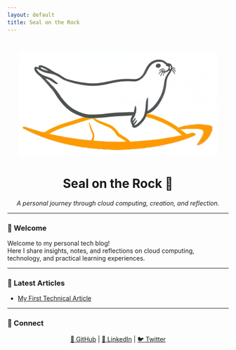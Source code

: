 ```yaml
---
layout: default
title: Seal on the Rock
---
```


<!-- LOGO -->
<p align="center" style="margin: 40px 0;">
  <img src="/assets/images/logo.png" alt="Seal on the Rock logo" 
       style="max-width: 90%; height: auto; border-radius: 12px;">
</p>

<!-- TITLE -->
<h1 align="center">Seal on the Rock 🌊</h1>
<p align="center"><em>A personal journey through cloud computing, creation, and reflection.</em></p>

---

<!-- WELCOME -->
### 👋 Welcome

Welcome to my personal tech blog!  
Here I share insights, notes, and reflections on cloud computing, technology, and practical learning experiences.

---

<!-- ARTICLES LIST -->
### 📝 Latest Articles

- [My First Technical Article](my-first-article.md)

---

<!-- SOCIAL LINKS -->
### 🔗 Connect

<p align="center">
  <a href="https://github.com/seal-on-the-rock">🐙 GitHub</a> |
  <a href="https://www.linkedin.com/in/wanghaibao">💼 LinkedIn</a> |
  <a href="https://twitter.com/yourprofile">🐦 Twitter</a>
</p>
